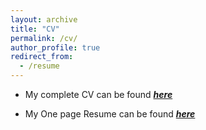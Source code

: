```yaml
---
layout: archive
title: "CV"
permalink: /cv/
author_profile: true
redirect_from:
  - /resume
---
```


* My complete CV can be found [_**here**_](https://drive.google.com/file/d/1nb6nGmrapiYX6rO8dbQAV_uPaqBSPa4a/view?usp=sharing)

* My One page Resume can be found [_**here**_](https://drive.google.com/file/d/1ESOjiUuHWiy-djibJDHM9C4aaFZlsRio/view?usp=sharing)
